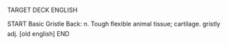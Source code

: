TARGET DECK
ENGLISH

START
Basic
Gristle
Back: n. Tough flexible animal tissue; cartilage.  gristly adj. [old english]
END
